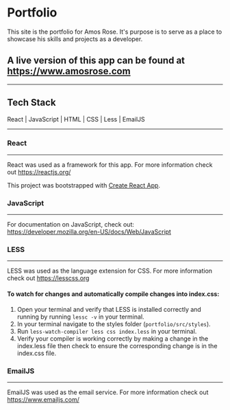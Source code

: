 # Portfolio

This site is the portfolio for Amos Rose. It's purpose is to serve as a place to showcase his skills and projects as a developer.

## A live version of this app can be found at https://www.amosrose.com

---

## Tech Stack

React | JavaScript | HTML | CSS | Less | EmailJS

---

### React

---

React was used as a framework for this app. For more information check out https://reactjs.org/

This project was bootstrapped with [Create React App](https://github.com/facebook/create-react-app).

### JavaScript

---

For documentation on JavaScript, check out: https://developer.mozilla.org/en-US/docs/Web/JavaScript

### LESS

---

LESS was used as the language extension for CSS. For more information check out https://lesscss.org

#### To watch for changes and automatically compile changes into index.css:

1. Open your terminal and verify that LESS is installed correctly and running by running `lessc -v` in your terminal.
2. In your terminal navigate to the styles folder (`portfolio/src/styles`).
3. Run `less-watch-compiler less css index.less` in your terminal.
4. Verify your compiler is working correctly by making a change in the index.less file then check to ensure the corresponding change is in the index.css file.

### EmailJS

---

EmailJS was used as the email service. For more information check out https://www.emailjs.com/
